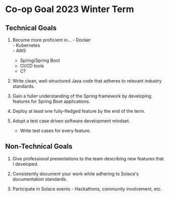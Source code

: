 # Co-op Goal 2023 Winter Term 

## Technical Goals 
1. Become more proficient in... 
        - Docker <br>
        - Kubernetes <br>
        - AWS <br>
	- Spring/Spring Boot <br>
	- CI/CD tools <br>
 	- C?  <br>
	
2. Write clean, well-structured Java code that adheres to relevant industry standards. 

3. Gain a fuller understanding of the Spring framework by developing features for Spring Boot applications. 

4. Deploy at least one fully-fledged feature by the end of the term. 

5. Adopt a test case driven software development mindset.
	- Write test cases for every feature. 

## Non-Technical Goals 
1. Give professional presentations to the team describing new features that I developed. 

2. Consistently document your work while adhering to Solace's documentation standards. 

3. Participate in Solace events 
        - Hackathons, community involvement, etc. 
